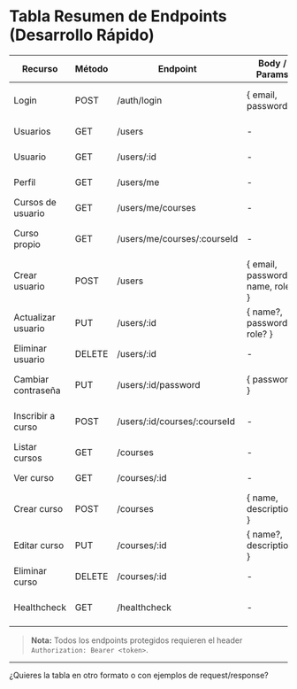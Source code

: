 # Tabla Resumen de Endpoints (Desarrollo Rápido)

| Recurso   | Método | Endpoint                        | Body / Params                | Rol requerido | Descripción breve                  |
|-----------|--------|---------------------------------|------------------------------|---------------|-------------------------------------|
| Login     | POST   | /auth/login                     | { email, password }          | -             | Login y obtención de JWT           |
| Usuarios  | GET    | /users                          | -                            | admin         | Listar todos los usuarios          |
| Usuario   | GET    | /users/:id                      | -                            | admin         | Ver usuario por id                 |
| Perfil    | GET    | /users/me                       | -                            | cualquier     | Ver perfil propio                  |
| Cursos de usuario | GET | /users/me/courses           | -                            | cualquier     | Ver cursos propios                 |
| Curso propio | GET | /users/me/courses/:courseId     | -                            | cualquier     | Ver detalle de curso propio        |
| Crear usuario | POST | /users                        | { email, password, name, role? } | admin     | Crear usuario                      |
| Actualizar usuario | PUT | /users/:id                 | { name?, password?, role? }  | admin         | Editar usuario                     |
| Eliminar usuario | DELETE | /users/:id                | -                            | admin         | Eliminar usuario                   |
| Cambiar contraseña | PUT | /users/:id/password        | { password }                 | cualquier     | Cambiar contraseña propia          |
| Inscribir a curso | POST | /users/:id/courses/:courseId | -                         | admin         | Inscribir usuario a curso          |
| Listar cursos | GET | /courses                       | -                            | admin         | Listar todos los cursos            |
| Ver curso   | GET    | /courses/:id                   | -                            | admin         | Ver curso por id                   |
| Crear curso | POST   | /courses                       | { name, description? }       | admin         | Crear curso                        |
| Editar curso| PUT    | /courses/:id                   | { name?, description? }      | admin         | Editar curso                       |
| Eliminar curso | DELETE | /courses/:id                | -                            | admin         | Eliminar curso                     |
| Healthcheck | GET    | /healthcheck                   | -                            | -             | Estado del sistema y DB            |

> **Nota:** Todos los endpoints protegidos requieren el header `Authorization: Bearer <token>`.

---

¿Quieres la tabla en otro formato o con ejemplos de request/response?
